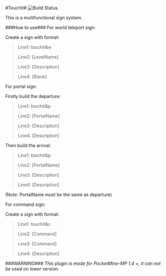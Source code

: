 #TouchIt#
![Build Status](https://api.travis-ci.org/SuperMarcus/TouchIt.svg)

This is a multifunctional sign system.

###How to use###
For world teleport sign:

Create a sign with format:
>Line1: touchit&w
>
>Line2: [LevelName]
>
>Line3: [Description]
>
>Line4: [Blank]

For portal sign:

Firstly build the departure:
>Line1: touchit&p
>
>Line2: [PortalName]
>
>Line3: [Description]
>
>Line4: [Description]

Then build the arrival:
>Line1: touchit&p
>
>Line2: [PortalName]
>
>Line3: [Description]
>
>Line4: [Description]

(Note: PortalName must be the same as departure)

For command sign:

Create a sign with format:
>Line1: touchit&c
>
>Line2: [Command]
>
>Line3: [Command]
>
>Line4: [Description]

###WARNING###
*This plugin is made for PocketMine-MP 1.4 +, it can not be used on lower version.*
